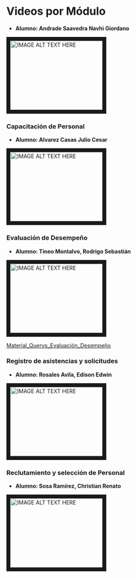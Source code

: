 # Videos por Módulo

- **Alumno: Andrade Saavedra Navhi Giordano**

<a href="https://www.youtube.com/watch?v=R4pJ7iGA5oc&t
" target="_blank"><img src="http://img.youtube.com/vi/R4pJ7iGA5oc/0.jpg" 
alt="IMAGE ALT TEXT HERE" width="240" height="180" border="10" /></a>

### Capacitación de Personal

- **Alumno: Alvarez Casas Julio Cesar**

<a href="http://www.youtube.com/watch?feature=player_embedded&v=yj5Bw_0NQ-U
" target="_blank"><img src="http://img.youtube.com/vi/yj5Bw_0NQ-U/0.jpg" 
alt="IMAGE ALT TEXT HERE" width="240" height="180" border="10" /></a>

### Evaluación de Desempeño

- **Alumno: Tineo Montalvo, Rodrigo Sebastián**

<a href="https://www.youtube.com/watch?v=ZvNVBiE4_eY
  " target="_blank"><img src="http://img.youtube.com/vi/ZvNVBiE4_eY/0.jpg" 
alt="IMAGE ALT TEXT HERE" width="240" height="180" border="10" /></a>

[Material_Querys_Evaluación_Desempeño](../Material_Videos/Querys_Requerimientos_Evaluación_Desempeño.sql)

### Registro de asistencias y solicitudes

- **Alumno: Rosales Avila, Edison Edwin**

<a href="https://youtu.be/7Xm7g6Z_6Ac?si=DyV6P0yY2afrJYbd
" target="_blank"><img src="http://img.youtube.com/vi/7Xm7g6Z_6Ac/0.jpg" 
alt="IMAGE ALT TEXT HERE" width="240" height="180" border="10" /></a>

### Reclutamiento y selección de Personal
- **Alumno: Sosa Ramírez, Christian Renato**
<a href="https://www.youtube.com/watch?v=mIUjGzDE5KY" target="_blank">
    <img src="http://img.youtube.com/vi/mIUjGzDE5KY/0.jpg" alt="IMAGE ALT TEXT HERE" width="240" height="180" border="10" />
</a>
